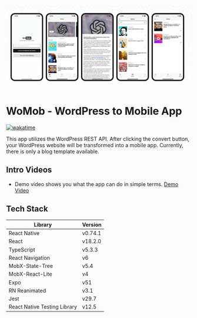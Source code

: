 <p align="center"><img src="./repoAssets/app.png" alt="Ignite README Splash Image" /></p>

# WoMob - WordPress to Mobile App
[![wakatime](https://wakatime.com/badge/github/burhanyilmaz/womob.svg)](https://wakatime.com/badge/github/burhanyilmaz/womob)

This app utilizes the WordPress REST API. After clicking the convert button, your WordPress website will be transformed into a mobile app. Currently, there is only a blog template available.

## Intro Videos
- Demo video shows you what the app can do in simple terms. [Demo Video](https://www.youtube.com/watch?v=1vto0uXtHTQ)

## Tech Stack
| Library           | Version |
| ----------------- | ------- |
| React Native      | v0.74.1   |
| React             | v18.2.0     |
| TypeScript        | v5.3.3      | 
| React Navigation  | v6      |
| MobX-State-Tree   | v5.4      |
| MobX-React-Lite   | v4      |
| Expo              | v51     |
| RN Reanimated     | v3.1      |
| Jest              | v29.7     |
| React Native Testing Library | v12.5 |